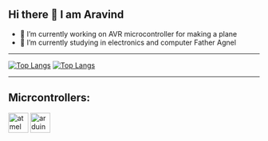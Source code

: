 ## Hi there 👋 I am Aravind

- 🔭 I’m currently working on AVR microcontroller for making a plane
- 🌱 I’m currently studying in electronics and computer Father Agnel

---

[![Top Langs](https://github-readme-stats.vercel.app/api/top-langs/?username=Pie1722&layout=donut&theme=dark#gh-dark-mode-only)](https://github.com/Pie1722/github-readme-stats#gh-dark-mode-only)
[![Top Langs](https://github-readme-stats.vercel.app/api/top-langs/?username=Pie1722&layout=donut&theme=dark#gh-light-mode-only)](https://github.com/Pie1722/github-readme-stats#gh-light-mode-only)

---

## Micrcontrollers:

<p align="left">
  <img height="40" alt="atmel" src="https://github.com/user-attachments/assets/b7656ee2-d5a6-47bc-aca4-306a4a2a773e" />
  <img height="40" alt="arduino" src="https://github.com/user-attachments/assets/9568a9db-437c-41cc-b902-73f8d1b4d252" />
</p>
